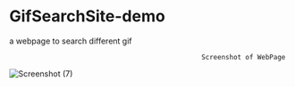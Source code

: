 # GifSearchSite-demo
a webpage to search different gif

                                                    Screenshot of WebPage
![Screenshot (7)](https://user-images.githubusercontent.com/46627661/75620294-f0c27600-5bac-11ea-86e8-64ff839dcfb6.jpg)

